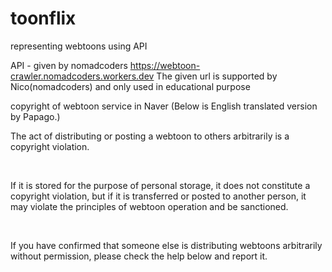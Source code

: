 # toonflix

representing webtoons using API

API - given by nomadcoders
https://webtoon-crawler.nomadcoders.workers.dev
The given url is supported by Nico(nomadcoders) and only used in educational purpose

copyright of webtoon service in Naver
(Below is English translated version by Papago.)

The act of distributing or posting a webtoon to others arbitrarily is a copyright violation.

​

If it is stored for the purpose of personal storage, it does not constitute a copyright violation, but if it is transferred or posted to another person, it may violate the principles of webtoon operation and be sanctioned.

​

If you have confirmed that someone else is distributing webtoons arbitrarily without permission, please check the help below and report it.
